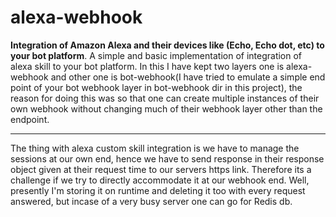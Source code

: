 # alexa-webhook

**Integration of Amazon Alexa and their devices like (Echo, Echo dot, etc) to your bot platform**. A simple and basic implementation of integration of alexa skill to your bot platform. In this I have kept two layers one is alexa-webhook and other one is bot-webhook(I have tried to emulate a simple end point of your bot webhook layer in bot-webhook dir in this project), the reason for doing this was so that one can create multiple instances of their own webhook without changing much of their webhook layer other than the endpoint.

----------
The thing with alexa custom skill integration is we have to manage the sessions at our own end, hence we have to send response in their response object given at their request time to our servers https link.
Therefore its a challenge if we try to directly accommodate it at our webhook end. Well, presently I'm storing it on runtime and deleting it too with every request answered, but incase of a very busy server one can go for Redis db.

